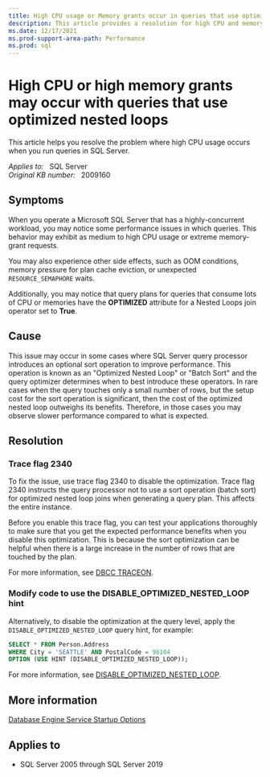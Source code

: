 ```yaml
---
title: High CPU usage or Memory grants occur in queries that use optimized nested loops or batch sort operators
description: This article provides a resolution for high CPU and memory usage when you run queries with optimized nested loops or batch sort operators.
ms.date: 12/17/2021
ms.prod-support-area-path: Performance
ms.prod: sql
---
```

# High CPU or high memory grants may occur with queries that use optimized nested loops

This article helps you resolve the problem where high CPU usage occurs when you run queries in SQL Server.

_Applies to:_ &nbsp; SQL Server  
_Original KB number:_ &nbsp; 2009160

## Symptoms

When you operate a Microsoft SQL Server that has a highly-concurrent workload, you may notice some performance issues in which queries. This behavior may exhibit as medium to high CPU usage or extreme memory-grant requests.

You may also experience other side effects, such as OOM conditions, memory pressure for plan cache eviction, or unexpected `RESOURCE_SEMAPHORE` waits.

Additionally, you may notice that query plans for queries that consume lots of CPU or memories have the **OPTIMIZED** attribute for a Nested Loops join operator set to **True**.

## Cause

This issue may occur in some cases where SQL Server query processor introduces an optional sort operation to improve performance. This operation is known as an "Optimized Nested Loop" or "Batch Sort" and the query optimizer determines when to best introduce these operators. In rare cases when the query touches only a small number of rows, but the setup cost for the sort operation is significant, then the cost of the optimized nested loop outweighs its benefits. Therefore, in those cases you may observe slower performance compared to what is expected.

## Resolution

### Trace flag 2340

To fix the issue, use trace flag 2340 to disable the optimization. Trace flag 2340 instructs the query processor not to use a sort operation (batch sort) for optimized nested loop joins when generating a query plan. This affects the entire instance. 

Before you enable this trace flag, you can test your applications thoroughly to make sure that you get the expected performance benefits when you disable this optimization. This is because the sort optimization can be helpful when there is a large increase in the number of rows that are touched by the plan. 

For more information, see [DBCC TRACEON](/sql/t-sql/database-console-commands/dbcc-traceon-trace-flags-transact-sql?view=sql-server-ver15#:~:text=2340,a%20sort%20operation).

### Modify code to use the DISABLE_OPTIMIZED_NESTED_LOOP hint

Alternatively, to disable the optimization at the query level, apply the `DISABLE_OPTIMIZED_NESTED_LOOP` query hint, for example:

```sql
SELECT * FROM Person.Address  
WHERE City = 'SEATTLE' AND PostalCode = 98104
OPTION (USE HINT (DISABLE_OPTIMIZED_NESTED_LOOP)); 
```

For more information, see [DISABLE_OPTIMIZED_NESTED_LOOP](/sql/t-sql/queries/hints-transact-sql-query?view=sql-server-ver15#:~:text=Azure%20SQL%20Database-,'DISABLE_OPTIMIZED_NESTED_LOOP',Instructs,-the%20query%20processor).

## More information

[Database Engine Service Startup Options](/sql/database-engine/configure-windows/database-engine-service-startup-options)

## Applies to
- SQL Server 2005 through SQL Server 2019
